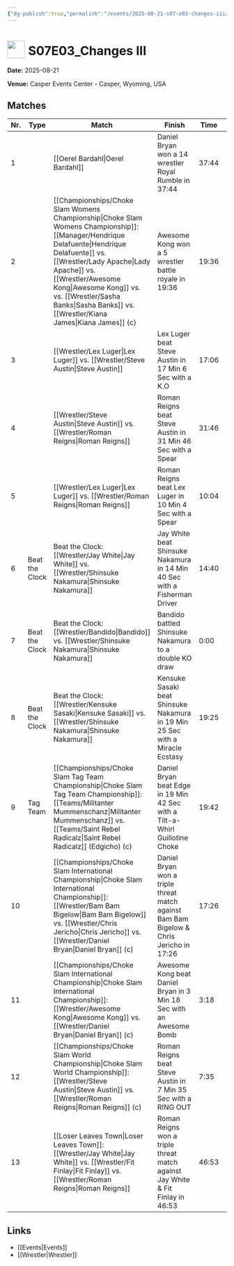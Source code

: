 ```yaml
---
{"dg-publish":true,"permalink":"/events/2025-08-21-s07-e03-changes-iii/","title":"S07E03_Changes III","noteIcon":"","created":"2025-08-22T00:44:17.225+02:00"}
---
```



# <img src="z_Images/ChokeSlam.png" width="40" style="vertical-align:bottom; margin-right:8px;">**S07E03_Changes III**

**Date:** 2025-08-21

**Venue:** Casper Events Center - Casper, Wyoming, USA

## Matches

| Nr. | Type | Match | Finish | Time | Rating | Score |
|-----|------|-------|--------|------|--------|-------|
| 1 |  | [[Oerel Bardahl\|Oerel Bardahl]] | Daniel Bryan won a 14 wrestler Royal Rumble in  37:44 | 37:44 | ★★★★ | 85 |
| 2 |  | [[Championships/Choke Slam Womens Championship\|Choke Slam Womens Championship]]: [[Manager/Hendrique Delafuente\|Hendrique Delafuente]] vs. [[Wrestler/Lady Apache\|Lady Apache]] vs. [[Wrestler/Awesome Kong\|Awesome Kong]] vs. vs. [[Wrestler/Sasha Banks\|Sasha Banks]] vs. [[Wrestler/Kiana James\|Kiana James]] (c) | Awesome Kong won a 5 wrestler battle royale in  19:36 | 19:36 | ★★★★1/2 | 94 |
| 3 |  | [[Wrestler/Lex Luger\|Lex Luger]] vs. [[Wrestler/Steve Austin\|Steve Austin]] | Lex Luger beat Steve Austin in 17 Min 6 Sec with a K.O | 17:06 | ★★★3/4 | 82 |
| 4 |  | [[Wrestler/Steve Austin\|Steve Austin]] vs. [[Wrestler/Roman Reigns\|Roman Reigns]] | Roman Reigns beat Steve Austin in 31 Min 46 Sec with a Spear | 31:46 | ★★★★1/4 | 89 |
| 5 |  | [[Wrestler/Lex Luger\|Lex Luger]] vs. [[Wrestler/Roman Reigns\|Roman Reigns]] | Roman Reigns beat Lex Luger in 10 Min 4 Sec with a Spear | 10:04 | ★★★1/2 | 78 |
| 6 | Beat the Clock | Beat the Clock: [[Wrestler/Jay White\|Jay White]] vs. [[Wrestler/Shinsuke Nakamura\|Shinsuke Nakamura]] | Jay White beat Shinsuke Nakamura in 14 Min 40 Sec with a Fisherman Driver | 14:40 | ★★★1/4 | 75 |
| 7 | Beat the Clock | Beat the Clock: [[Wrestler/Bandido\|Bandido]] vs. [[Wrestler/Shinsuke Nakamura\|Shinsuke Nakamura]] | Bandido battled Shinsuke Nakamura to a  double KO draw | 0:00 | ★ | 53 |
| 8 | Beat the Clock | Beat the Clock: [[Wrestler/Kensuke Sasaki\|Kensuke Sasaki]] vs. [[Wrestler/Shinsuke Nakamura\|Shinsuke Nakamura]] | Kensuke Sasaki beat Shinsuke Nakamura in 19 Min 25 Sec with a Miracle Ecstasy | 19:25 | ★★★3/4 | 80 |
| 9 | Tag Team | [[Championships/Choke Slam Tag Team Championship\|Choke Slam Tag Team Championship]]: [[Teams/Militanter Mummenschanz\|Militanter Mummenschanz]] vs. [[Teams/Saint Rebel Radicalz\|Saint Rebel Radicalz]] (Edgicho) (c) | Daniel Bryan beat Edge in 19 Min 42 Sec with a Tilt-a-Whirl Guillotine Choke | 19:42 | ★★★★3/4 | 98 |
| 10 |  | [[Championships/Choke Slam International Championship\|Choke Slam International Championship]]: [[Wrestler/Bam Bam Bigelow\|Bam Bam Bigelow]] vs. [[Wrestler/Chris Jericho\|Chris Jericho]] vs. [[Wrestler/Daniel Bryan\|Daniel Bryan]] (c) | Daniel Bryan won a triple threat match against Bam Bam Bigelow & Chris Jericho in  17:26 | 17:26 | ★★★★ | 87 |
| 11 |  | [[Championships/Choke Slam International Championship\|Choke Slam International Championship]]: [[Wrestler/Awesome Kong\|Awesome Kong]] vs. [[Wrestler/Daniel Bryan\|Daniel Bryan]] (c) | Awesome Kong beat Daniel Bryan in 3 Min 18 Sec with an Awesome Bomb | 3:18 | ★★ | 63 |
| 12 |  | [[Championships/Choke Slam World Championship\|Choke Slam World Championship]]: [[Wrestler/Steve Austin\|Steve Austin]] vs. [[Wrestler/Roman Reigns\|Roman Reigns]] (c) | Roman Reigns beat Steve Austin in 7 Min 35 Sec with a RING OUT | 7:35 | ★★★ | 69 |
| 13 |  | [[Loser Leaves Town\|Loser Leaves Town]]: [[Wrestler/Jay White\|Jay White]] vs. [[Wrestler/Fit Finlay\|Fit Finlay]] vs. [[Wrestler/Roman Reigns\|Roman Reigns]] | Roman Reigns won a triple threat match against Jay White & Fit Finlay in  46:53 | 46:53 | ★★★★★ | 102 |

## Links
- [[Events\|Events]]
- [[Wrestler\|Wrestler]]
